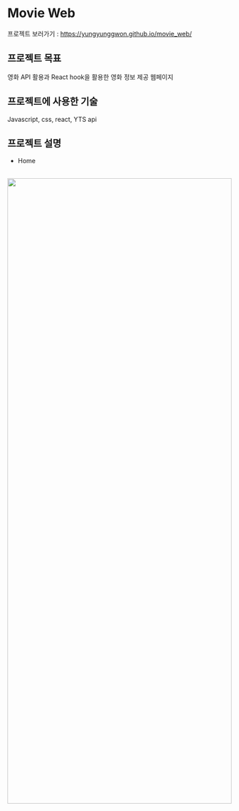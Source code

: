 # Movie Web

프로젝트 보러가기 : https://yungyunggwon.github.io/movie_web/

## 프로젝트 목표

영화 API 활용과 React hook을 활용한 영화 정보 제공 웹페이지

## 프로젝트에 사용한 기술
Javascript, css, react, YTS api

## 프로젝트 설명

* Home
<br>
<img src="./public/movieWeb_img_1.png" width="100%" height="60%"></img>